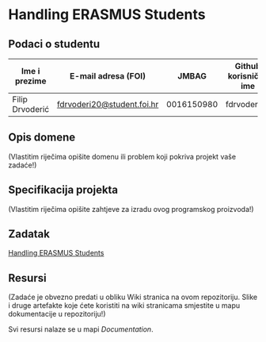 # Handling ERASMUS Students

## Podaci o studentu

Ime i prezime | E-mail adresa (FOI) | JMBAG | Github korisničko ime
------------  | ------------------- | ----- | ---------------------
Filip Drvoderić | fdrvoderi20@student.foi.hr | 0016150980 | fdrvoderi20


## Opis domene
(Vlastitim riječima opišite domenu ili problem koji pokriva projekt vaše zadaće!)

## Specifikacija projekta
(Vlastitim riječima opišite zahtjeve za izradu ovog programskog proizvoda!)

## Zadatak
[Handling ERASMUS Students](https://github.com/foivz/pi2023-zadace-fdrvoderi20/blob/67e776290563a4a491affcdcd38d40ff3d7c24e0/Documentation/User%20Requirements%20-%20Handling%20ERASMUS%20Students.pdf)

## Resursi
(Zadaće je obvezno predati u obliku Wiki stranica na ovom repozitoriju. Slike i druge artefakte koje ćete koristiti na wiki stranicama smjestite u mapu dokumentacije u repozitoriju!)

Svi resursi nalaze se u mapi _Documentation_.
